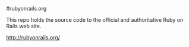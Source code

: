 #rubyonrails.org

This repo holds the source code to the official and authoritative Ruby on Rails web site.

http://rubyonrails.org/
